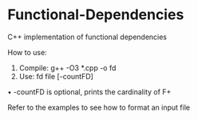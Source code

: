 # Functional-Dependencies
C++ implementation of functional dependencies

How to use:
1. Compile: g++ -O3 *.cpp -o fd
2. Use: fd file [-countFD]

• -countFD is optional, prints the cardinality of F+

Refer to the examples to see how to format an input file